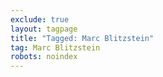 ```yaml
---
exclude: true
layout: tagpage
title: "Tagged: Marc Blitzstein"
tag: Marc Blitzstein
robots: noindex
---
```

